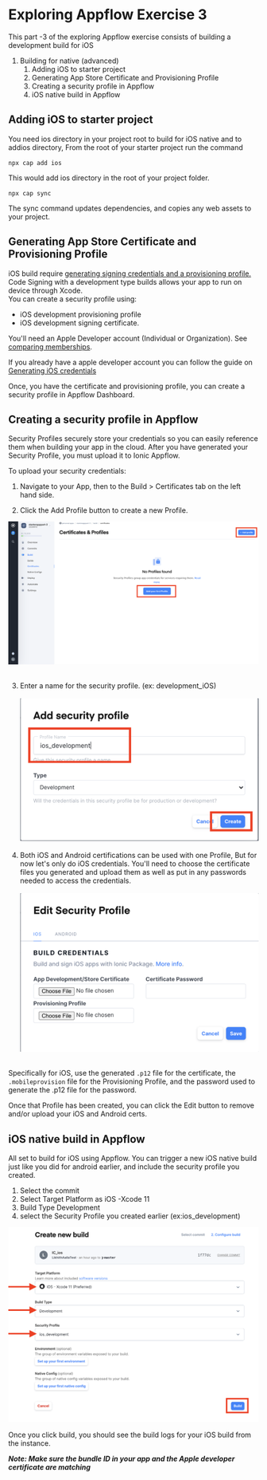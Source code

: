 # Exploring Appflow Exercise 3

This part -3 of the exploring Appflow exercise consists of building a development build for iOS

1. Building for native (advanced)
    1. Adding iOS to starter project
    2. Generating App Store Certificate and Provisioning Profile
    3. Creating a security profile in Appflow
    4. iOS native build in Appflow
    
    
## Adding iOS to starter project

You need ios directory in your project root to build for iOS native and to addios directory, From the root of your starter project run the command
```
npx cap add ios
```
This would add ios directory in the root of your project folder.

```
npx cap sync
```

The sync command updates dependencies, and copies any web assets to your project.

## Generating App Store Certificate and Provisioning Profile

iOS build require [generating signing credentials and a provisioning profile. ](https://ionicframework.com/docs/appflow/package/credentials#android-credentials)Code Signing with a development type builds allows your app to run on device through Xcode. <br> You can create a security profile using:
* iOS development provisioning profile 
* iOS development signing certificate.



You'll need an Apple Developer account (Individual or Organization). See
[comparing
memberships](https://developer.apple.com/support/compare-memberships/).

If you already have a apple developer account you can follow the guide on [Generating iOS credentials](https://ionicframework.com/docs/appflow/package/credentials#ios-credentials) 

Once, you have the certificate and provisioning profile, you can create a security profile in Appflow Dashboard.

## Creating a security profile in Appflow

Security Profiles securely store your credentials so you can easily reference them when building your app in the cloud. After you have generated your Security Profile, you must upload it to Ionic Appflow.

To upload your security credentials:

1. Navigate to your App, then to the Build > Certificates tab on the left hand side.

2. Click the Add Profile button to create a new Profile. 

![Appflow](images/img_11.png)
<br> <br>

3. Enter a name for the security profile. (ex: development_iOS)
<br> <br>
![Appflow](images/img_12.png)
<br> <br>
4. Both iOS and Android certifications can be used with one Profile, But for now let's only do iOS credentials. You'll need to choose the certificate files you generated and upload them as well as put in any passwords needed to access the credentials.
<br> <br>
![Appflow](images/img_13.png)
<br> <br>

Specifically for iOS, use the generated `.p12` file for the certificate, the `.mobileprovision` file for the Provisioning Profile, and the password used to generate the .p12 file for the password.

Once that Profile has been created, you can click the Edit button to remove and/or upload your iOS and Android certs.

## iOS native build in Appflow

All set to build for iOS using Appflow. You can trigger a new iOS native build just like you did for android earlier, and include the security profile you created.

1. Select the commit
2. Select Target Platform as iOS -Xcode 11
3. Build Type Development
4. select the Security Profile you created earlier (ex:ios_development)

![Appflow](images/img_14.png)

Once you click build, you should see the build logs for your iOS build from the instance.

***Note: Make sure the bundle ID in your app and the Apple developer certificate are matching***
